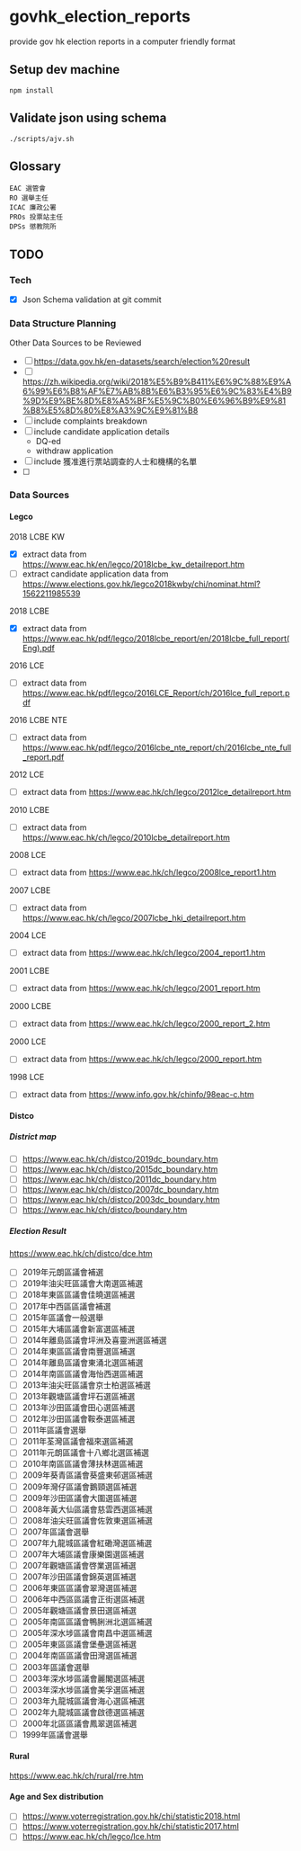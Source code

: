 # govhk_election_reports

provide gov hk election reports in a computer friendly format

## Setup dev machine


```
npm install
```


## Validate json using schema

```
./scripts/ajv.sh
```


## Glossary

```
EAC 選管會
RO 選舉主任
ICAC 廉政公署
PROs 投票站主任
DPSs 懲教院所
```

## TODO

### Tech

- [X] Json Schema validation at git commit


### Data Structure Planning

Other Data Sources to be Reviewed
- [ ] https://data.gov.hk/en-datasets/search/election%20result
- [ ] https://zh.wikipedia.org/wiki/2018%E5%B9%B411%E6%9C%88%E9%A6%99%E6%B8%AF%E7%AB%8B%E6%B3%95%E6%9C%83%E4%B9%9D%E9%BE%8D%E8%A5%BF%E5%9C%B0%E6%96%B9%E9%81%B8%E5%8D%80%E8%A3%9C%E9%81%B8
- [ ] include complaints breakdown
- [ ] include candidate application details
  - DQ-ed
  - withdraw application
- [ ] include 獲准進行票站調查的人士和機構的名單
- [ ]

### Data Sources

#### Legco

2018 LCBE KW
- [X] extract data from https://www.eac.hk/en/legco/2018lcbe_kw_detailreport.htm
- [ ] extract candidate application data from https://www.elections.gov.hk/legco2018kwby/chi/nominat.html?1562211985539

2018 LCBE
- [X] extract data from https://www.eac.hk/pdf/legco/2018lcbe_report/en/2018lcbe_full_report(Eng).pdf

2016 LCE
- [ ] extract data from https://www.eac.hk/pdf/legco/2016LCE_Report/ch/2016lce_full_report.pdf

2016 LCBE NTE
- [ ] extract data from https://www.eac.hk/pdf/legco/2016lcbe_nte_report/ch/2016lcbe_nte_full_report.pdf

2012 LCE
- [ ] extract data from https://www.eac.hk/ch/legco/2012lce_detailreport.htm

2010 LCBE
- [ ] extract data from https://www.eac.hk/ch/legco/2010lcbe_detailreport.htm

2008 LCE
- [ ] extract data from https://www.eac.hk/ch/legco/2008lce_report1.htm

2007 LCBE
- [ ] extract data from https://www.eac.hk/ch/legco/2007lcbe_hki_detailreport.htm

2004 LCE
- [ ] extract data from https://www.eac.hk/ch/legco/2004_report1.htm

2001 LCBE
- [ ] extract data from https://www.eac.hk/ch/legco/2001_report.htm

2000 LCBE
- [ ] extract data from https://www.eac.hk/ch/legco/2000_report_2.htm

2000 LCE
- [ ] extract data from https://www.eac.hk/ch/legco/2000_report.htm

1998 LCE
- [ ] extract data from https://www.info.gov.hk/chinfo/98eac-c.htm

#### Distco

##### District map

- [ ] https://www.eac.hk/ch/distco/2019dc_boundary.htm
- [ ] https://www.eac.hk/ch/distco/2015dc_boundary.htm
- [ ] https://www.eac.hk/ch/distco/2011dc_boundary.htm
- [ ] https://www.eac.hk/ch/distco/2007dc_boundary.htm
- [ ] https://www.eac.hk/ch/distco/2003dc_boundary.htm
- [ ] https://www.eac.hk/ch/distco/boundary.htm

##### Election Result

https://www.eac.hk/ch/distco/dce.htm

- [ ] 2019年元朗區議會補選
- [ ] 2019年油尖旺區議會大南選區補選
- [ ] 2018年東區區議會佳曉選區補選
- [ ] 2017年中西區區議會補選
- [ ] 2015年區議會一般選舉
- [ ] 2015年大埔區議會新富選區補選
- [ ] 2014年離島區議會坪洲及喜靈洲選區補選
- [ ] 2014年東區區議會南豐選區補選
- [ ] 2014年離島區議會東涌北選區補選
- [ ] 2014年南區區議會海怡西選區補選
- [ ] 2013年油尖旺區議會京士柏選區補選
- [ ] 2013年觀塘區議會坪石選區補選
- [ ] 2013年沙田區議會田心選區補選
- [ ] 2012年沙田區議會鞍泰選區補選
- [ ] 2011年區議會選舉
- [ ] 2011年荃灣區議會福來選區補選
- [ ] 2011年元朗區議會十八鄉北選區補選
- [ ] 2010年南區區議會薄扶林選區補選
- [ ] 2009年葵青區議會葵盛東邨選區補選
- [ ] 2009年灣仔區議會鵝頸選區補選
- [ ] 2009年沙田區議會大圍選區補選
- [ ] 2008年黃大仙區議會慈雲西選區補選
- [ ] 2008年油尖旺區議會佐敦東選區補選
- [ ] 2007年區議會選舉
- [ ] 2007年九龍城區議會紅磡灣選區補選
- [ ] 2007年大埔區議會康樂園選區補選
- [ ] 2007年觀塘區議會啓業選區補選
- [ ] 2007年沙田區議會錦英選區補選
- [ ] 2006年東區區議會翠灣選區補選
- [ ] 2006年中西區區議會正街選區補選
- [ ] 2005年觀塘區議會景田選區補選
- [ ] 2005年南區區議會鴨脷洲北選區補選
- [ ] 2005年深水埗區議會南昌中選區補選
- [ ] 2005年東區區議會堡壘選區補選
- [ ] 2004年南區區議會田灣選區補選
- [ ] 2003年區議會選舉
- [ ] 2003年深水埗區議會麗閣選區補選
- [ ] 2003年深水埗區議會美孚選區補選
- [ ] 2003年九龍城區議會海心選區補選
- [ ] 2002年九龍城區議會啟德選區補選
- [ ] 2000年北區區議會鳳翠選區補選
- [ ] 1999年區議會選舉

#### Rural

https://www.eac.hk/ch/rural/rre.htm

#### Age and Sex distribution

- [ ] https://www.voterregistration.gov.hk/chi/statistic2018.html
- [ ] https://www.voterregistration.gov.hk/chi/statistic2017.html
- [ ] https://www.eac.hk/ch/legco/lce.htm